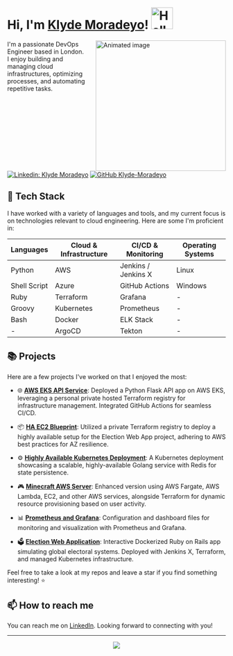 # Hi, I'm [Klyde Moradeyo](https://klyde-moradeyo.com/)! <img src="https://media.giphy.com/media/mGcNjsfWAjY5AEZNw6/giphy.gif" width="50" alt="Hello!">

<img align='right' src="https://media0.giphy.com/media/v1.Y2lkPTc5MGI3NjExMGJjZjJlYWUzNmEwM2EyNzhlMDc0MTc3YzUzNDVlZTRjZGRmOTZjMCZlcD12MV9pbnRlcm5hbF9naWZzX2dpZklkJmN0PWc/2IudUHdI075HL02Pkk/giphy.gif" width="300" style="padding-left: 20px" alt="Animated image">

I'm a passionate DevOps Engineer based in London. I enjoy building and managing cloud infrastructures, optimizing processes, and automating repetitive tasks.

[![Linkedin: Klyde Moradeyo](https://img.shields.io/badge/-Klyde%20Moradeyo-blue?style=flat-square&logo=Linkedin&logoColor=white&link=https://www.linkedin.com/in/klyde-moradeyo/)](https://www.linkedin.com/in/klyde-moradeyo-349847197/)
[![GitHub Klyde-Moradeyo](https://img.shields.io/github/followers/Klyde-Moradeyo?label=follow&style=social)](https://github.com/Klyde-Moradeyo)

## 🧰 Tech Stack

I have worked with a variety of languages and tools, and my current focus is on technologies relevant to cloud engineering. Here are some I'm proficient in:

| Languages    | Cloud & Infrastructure | CI/CD & Monitoring  | Operating Systems |
|--------------|------------------------|---------------------|-------------------|
| Python       | AWS                    | Jenkins / Jenkins X | Linux             |
| Shell Script | Azure                  | GitHub Actions      | Windows           |
| Ruby         | Terraform              | Grafana             | -                 |
| Groovy       | Kubernetes             | Prometheus          | -                 |
| Bash         | Docker                 | ELK Stack           | -                 |
| -            | ArgoCD                 | Tekton              | -                 |


## 📚 Projects

Here are a few projects I've worked on that I enjoyed the most:

- 🌐 [**AWS EKS API Service**](https://github.com/Klyde-Moradeyo/aws-eks-flask-api-app.git): Deployed a Python Flask API app on AWS EKS, leveraging a personal private hosted Terraform registry for infrastructure management. Integrated GitHub Actions for seamless CI/CD.

- 📦 [**HA EC2 Blueprint**](https://github.com/Klyde-Moradeyo/ha-ec2-tf-blueprint.git): Utilized a private Terraform registry to deploy a highly available setup for the Election Web App project, adhering to AWS best practices for AZ resilience.

- ⚙️ [**Highly Available Kubernetes Deployment**](https://github.com/Klyde-Moradeyo/k8-go-redis-service): A Kubernetes deployment showcasing a scalable, highly-available Golang service with Redis for state persistence. 

- 🎮 [**Minecraft AWS Server**](https://github.com/Klyde-Moradeyo/minecraft-AWS-server): Enhanced version using AWS Fargate, AWS Lambda, EC2, and other AWS services, alongside Terraform for dynamic resource provisioning based on user activity.

- 📊 [**Prometheus and Grafana**](https://github.com/Klyde-Moradeyo/grafana-prometheus-public): Configuration and dashboard files for monitoring and visualization with Prometheus and Grafana.

- 🗳 [**Election Web Application**](https://github.com/Klyde-Moradeyo/election-web-app): Interactive Dockerized Ruby on Rails app simulating global electoral systems. Deployed with Jenkins X, Terraform, and managed Kubernetes infrastructure.

Feel free to take a look at my repos and leave a star if you find something interesting! :star:

## 📫 How to reach me

You can reach me on [LinkedIn](https://www.linkedin.com/in/klyde-moradeyo/). Looking forward to connecting with you!

---

<!-- <a href="">
  <img align="center" src="https://github-readme-stats.vercel.app/api/top-langs/?username=Klyde-Moradeyo">
</a> -->
<p align="center">
  <img src="https://github-readme-streak-stats.herokuapp.com/?user=Klyde-Moradeyo">
</p>
<!-- <a href="">
  <img align="center" src=https://github-readme-stats.vercel.app/api?username=Klyde-Moradeyo&count_private=true>
</a>
 -->
